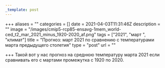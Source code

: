 ```yaml
---
_template: post
---
```



+++
aliases = ""
categories = []
date = 2021-04-03T11:31:46Z
description = ""
image = "/images/cmip5-rcp85-ensavg-1mem_world-ced_t2_mar_2021_minus_1920-2020_af.png"
tags = ["2021", "март ", "климат"]
title = "Прогноз: март 2021 по сравнению с температурами марта предыдущего столетия"
type = "post"
url = ""

+++
Такой вот у нас прогноз на среднюю температуру марта 2021 если сравнивать его с мартами промежутка с 1920 по 2020. 
